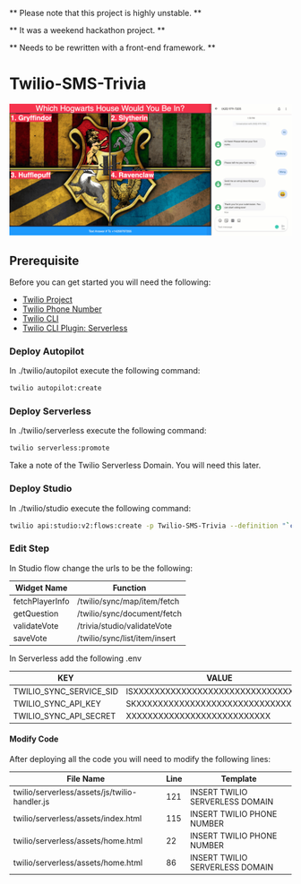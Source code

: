 ** Please note that this project is highly unstable. **

** It was a weekend hackathon project. **

** Needs to be rewritten with a front-end framework. **

# Twilio-SMS-Trivia

![](./assets/demo.gif)

## Prerequisite

Before you can get started you will need the following:
- [Twilio Project](https://www.twilio.com/try-twilio)
- [Twilio Phone Number](https://support.twilio.com/hc/en-us/articles/223135247-How-to-Search-for-and-Buy-a-Twilio-Phone-Number-from-Console)
- [Twilio CLI](https://github.com/twilio/twilio-cli)
- [Twilio CLI Plugin: Serverless](https://github.com/twilio-labs/plugin-serverless)

### Deploy Autopilot

In ./twilio/autopilot execute the following command:

```sh
twilio autopilot:create
```

### Deploy Serverless

In ./twilio/serverless execute the following command:

```sh
twilio serverless:promote
```

Take a note of the Twilio Serverless Domain. You will need this later.

### Deploy Studio

In ./twilio/studio execute the following command:

```sh
twilio api:studio:v2:flows:create -p Twilio-SMS-Trivia --definition "`cat Trivia-Flow.json`" --friendly-name Trivia-Flow --status draft
```

### Edit Step

In Studio flow change the urls to be the following:

| Widget Name     | Function                      |
|-----------------|-------------------------------|
| fetchPlayerInfo | /twilio/sync/map/item/fetch   |
| getQuestion     | /twilio/sync/document/fetch   |
| validateVote    | /trivia/studio/validateVote   |
| saveVote        | /twilio/sync/list/item/insert |

In Serverless add the following .env

| KEY                     	| VALUE                               	|
|-------------------------	|-------------------------------------	|
| TWILIO_SYNC_SERVICE_SID 	| ISXXXXXXXXXXXXXXXXXXXXXXXXXXXXXXXXX 	|
| TWILIO_SYNC_API_KEY     	| SKXXXXXXXXXXXXXXXXXXXXXXXXXXXXXXXXX 	|
| TWILIO_SYNC_API_SECRET  	| XXXXXXXXXXXXXXXXXXXXXXXXXXX         	|

#### Modify Code

After deploying all the code you will need to modify the following lines:

| File Name                                     | Line | Template                        |
|-----------------------------------------------|------|---------------------------------|
| twilio/serverless/assets/js/twilio-handler.js | 121  | INSERT TWILIO SERVERLESS DOMAIN |
| twilio/serverless/assets/index.html           | 115  | INSERT TWILIO PHONE NUMBER      |
| twilio/serverless/assets/home.html            | 22   | INSERT TWILIO PHONE NUMBER      |
| twilio/serverless/assets/home.html            | 86   | INSERT TWILIO SERVERLESS DOMAIN |